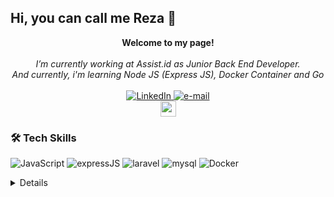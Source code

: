 ## Hi, you can call me Reza 👋

<p align="center">
    <b>Welcome to my page!</b><br><br>
    <i>
        I’m currently working at Assist.id as Junior Back End Developer.<br>
        And currently, i'm learning Node JS (Express JS), Docker Container and Go<br>
    </i>
  <br>
    <a href="https://www.linkedin.com/in/rezapfebriyan">
        <img src="https://img.shields.io/badge/LinkedIn-blue?style=flat-square&logo=linkedin" alt="LinkedIn">
    </a>
    <a href="mailto:rezaputrafebriyan@gmail.com">
        <img src="https://img.shields.io/badge/Email-blue?style=flat-square&logo=gmail&logoColor=white" alt="e-mail">
    </a>
  <br>
  <a href="https://www.instagram.com/rezapfebriyan/">
    <img src="https://img.shields.io/badge/instagram-%23E4405F.svg?&style=for-the-badge&logo=instagram&logoColor=white" height=25>
  </a>
</p>

### 🛠️ Tech Skills

![JavaScript](https://img.shields.io/badge/javascript-black?style=for-the-badge&logo=javascript)
![expressJS](https://img.shields.io/badge/express%20js-20232A?style=for-the-badge&logo=express&logoColor=yellow)
![laravel](https://img.shields.io/badge/Laravel-000000?style=for-the-badge&logo=laravel&logoColor=red)
![mysql](https://img.shields.io/badge/mysql-20232A?style=for-the-badge&logo=mysql&logoColor=blue)
![Docker](https://img.shields.io/badge/docker-black?style=for-the-badge&logo=docker)

<details>
<p align="center">
  <a href="https://github.com/rezapfebriyan">
    <img src="http://github-profile-summary-cards.vercel.app/api/cards/profile-details?username=rezapfebriyan&theme=transparent" />
  </a>
  <a href="https://github.com/rezapfebriyan">
    <img src="https://github-readme-streak-stats.herokuapp.com/?user=rezapfebriyan&hide_border=true&card_width=338&theme=transparent" />
  </a>
  <a href="https://github.com/rezapfebriyan">
    <img src="http://github-profile-summary-cards.vercel.app/api/cards/stats?username=rezapfebriyan&theme=transparent" />
  </a>
  <a href="https://github.com/rezapfebriyan">
    <img src="https://github-readme-stats.vercel.app/api/top-langs/?username=rezapfebriyan&langs_count=10&exclude_repo=&hide=jupyter%20notebook,vim%20script,cmake,makefile,batchfile,emacs%20lisp,css,html&layout=default&card_width=699&hide_border=true&theme=transparent" />
  </a>
</p>
</details>
